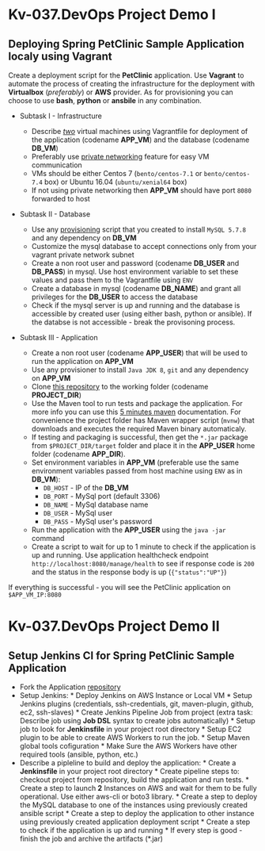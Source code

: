 # Kv-037.DevOps Project Demo I
## Deploying Spring PetClinic Sample Application localy using Vagrant

Create a deployment script for the **PetClinic** application. Use **Vagrant** to automate the process of creating the infrastructure for the deployment with **Virtualbox** (*preferably*) or **AWS** provider. As for provisioning you can choose to use **bash**, **python** or **ansbile** in any combination.

- Subtask I - Infrastructure
	* Describe *[two](https://www.vagrantup.com/docs/multi-machine/)* virtual machines using Vagrantfile for deployment of the application (codename **APP_VM**) and the database (codename **DB_VM**) 
	* Preferably use [private networking](https://www.vagrantup.com/docs/networking/private_network.html) feature for easy VM communication
	* VMs should be either Centos 7 (`bento/centos-7.1` or `bento/centos-7.4` box) or Ubuntu 16.04 (`ubuntu/xenial64` box)
	* If not using private networking then **APP_VM** should have port `8080` forwarded to host

- Subtask II - Database
	* Use any [provisioning](https://www.vagrantup.com/docs/provisioning/basic_usage.html) script that you created to install `MySQL 5.7.8` and any dependency on **DB_VM**
	* Customize the mysql database to accept connections only from your vagrant private network subnet
	* Create a non root user and password (codename **DB_USER** and **DB_PASS**) in mysql. Use host environment variable to set these values and pass them to the Vagrantfile using `ENV`
	* Create a database in mysql (codename **DB_NAME**) and grant all privileges for the **DB_USER** to access the database
	* Check if the mysql server is up and running and the database is accessible by created user (using either bash, python or ansible). If the databse is not accessible - break the provisoning process.

- Subtask III - Application
	* Create a non root user (codename **APP_USER**) that will be used to run the application on **APP_VM**
	* Use any provisioner to install `Java JDK 8`, `git` and any dependency on **APP_VM**
	* Clone [this repository](https://github.com/DmyMi/spring-petclinic) to the working folder (codename **PROJECT_DIR**)
	* Use the Maven tool to run tests and package the application. For more info you can use this [5 minutes maven](https://maven.apache.org/guides/getting-started/maven-in-five-minutes.html) documentation. For convenience the project folder has Maven wrapper script (`mvnw`) that downloads and executes the required Maven binary automaticaly.
	* If testing and packaging is successful, then get the `*.jar` package from `$PROJECT_DIR/target` folder and place it in the **APP_USER** home folder (codename **APP_DIR**).
	* Set environment variables in **APP_VM** (preferable use the same environment variables passed from host machine using `ENV` as in **DB_VM**):
		* `DB_HOST` - IP of the **DB_VM**
		* `DB_PORT` - MySql port (default 3306)
		* `DB_NAME` - MySql database name
		* `DB_USER` - MySql user
		* `DB_PASS` - MySql user's password
	* Run the application with the **APP_USER** using the `java -jar` command
	* Create a script to wait for up to 1 minute to check if the application is up and running. Use application healthcheck endpoint `http://localhost:8080/manage/health` to see if response code is `200` and the status in the response body is up (`{"status":"UP"}`)

If everything is successful - you will see the PetClinic application on `$APP_VM_IP:8080`
	
# Kv-037.DevOps Project Demo II
## Setup Jenkins CI for Spring PetClinic Sample Application

* Fork the Application [repository](https://github.com/DmyMi/spring-petclinic) 
* Setup Jenkins:
        * Deploy Jenkins on AWS Instance or Local VM
        * Setup Jenkins plugins (credentials, ssh-credentials, git, maven-plugin, github, ec2, ssh-slaves)
        * Create Jenkins Pipeline Job from project (extra task: Describe job using **Job DSL** syntax to create jobs automatically)
        * Setup job to look for **Jenkinsfile** in your project root directory
        * Setup EC2 plugin to be able to create AWS Workers to run the job.
        * Setup Maven global tools cofiguration
        * Make Sure the AWS Workers have other required tools (ansible, python, etc.)
* Describe a pipleline to build and deploy the application:
        * Create a **Jenkinsfile** in your project root directory
        * Create pipeline steps to: checkout project from repository, build the application and run tests.
        * Create a step to launch **2** Instances on AWS and wait for them to be fully operational. Use either aws-cli or boto3 library.
        * Create a step to deploy the MySQL database to one of the instances using previously created ansible script
        * Create a step to deploy the application to other instance using previously created application deployment script
        * Create a step to check if the application is up and running
        * If every step is good - finish the job and archive the artifacts (\*.jar)
